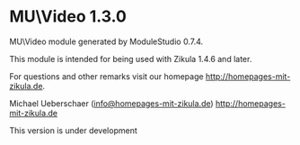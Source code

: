 # MU\Video 1.3.0

MU\Video module generated by ModuleStudio 0.7.4.

This module is intended for being used with Zikula 1.4.6 and later.

For questions and other remarks visit our homepage http://homepages-mit-zikula.de.

Michael Ueberschaer (info@homepages-mit-zikula.de)
http://homepages-mit-zikula.de

This version is under development
